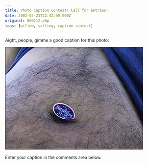 ```yaml
---
title: Photo Caption Contest! Call for entries!
date: 2002-03-21T22:42:00.000Z
original: 000112.php
tags: [willow, sailing, caption contest]
---
```


Aight, people, gimme a good caption for this photo:

<p class="polaroid" style="--deg: -2deg"><img src="./sunkist-navel.jpg" /></p>

Enter your caption in the comments area below.
